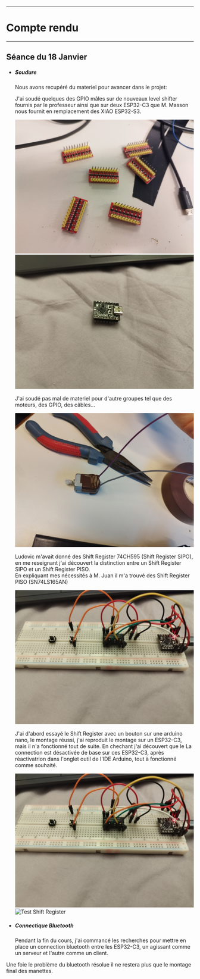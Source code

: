 *******************
# Compte rendu 
*******************
## Séance du 18 Janvier

- ##### Soudure
  Nous avons recupéré du materiel pour avancer dans le projet:  
    
  J'ai soudé quelques des GPIO mâles sur de nouveaux level shifter fournis par le professeur ainsi que sur deux ESP32-C3 que M. Masson nous fournit en   remplacement des XIAO ESP32-S3.
  
  ![Header level shifter](/documentation/Images/headshifter2.png)
  ![ESP32-C3](/documentation/Images/ESP32-C3.png)

  J'ai soudé pas mal de materiel pour d'autre groupes tel que des moteurs, des GPIO, des câbles...
    
  ![soudure moteur](/documentation/Images/soudure_moteur.png)

  Ludovic m'avait donné des Shift Register 74CH595 (Shift Register SIPO), en me reseignant j'ai découvert la distinction entre un Shift Register SIPO et un     Shift Register PISO.  
  En expliquant mes nécessités à M. Juan il m'a trouvé des Shift Register PISO (SN74LS165AN)

  ![Shift Register](/documentation/Images/Shift_Register.png)

  J'ai d'abord essayé le Shift Register avec un bouton sur une arduino nano, le montage réussi, j'ai reproduit le montage sur un ESP32-C3, mais il n'a          fonctionné tout de suite. En chechant j'ai découvert que le La connection est désactivée de base sur ces ESP32-C3, après réactivatrion dans l'onglet outil    de l'IDE Arduino, tout à fonctionné comme souhaité.

  ![Shift Register](/documentation/Images/Shift_Register.png)
  ![Test Shift Register](/documentation/Images/tst_shift_registers.png.png)
  
  
- ##### Connectique Bluetooth
  Pendant la fin du cours, j'ai commancé les recherches pour mettre en place un connection bluetooth entre les ESP32-C3, un agissant comme un serveur et     l'autre comme un client.

Une foie le problème du bluetooth résolue il ne restera plus que le montage final des manettes.
